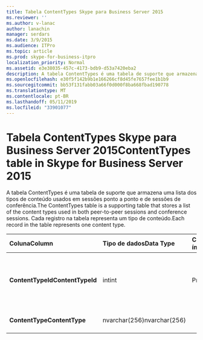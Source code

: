 ```yaml
---
title: Tabela ContentTypes Skype para Business Server 2015
ms.reviewer: ''
ms.author: v-lanac
author: lanachin
manager: serdars
ms.date: 3/9/2015
ms.audience: ITPro
ms.topic: article
ms.prod: skype-for-business-itpro
localization_priority: Normal
ms.assetid: e3e38035-457c-4173-bdb9-d53a7420eba2
description: A tabela ContentTypes é uma tabela de suporte que armazena uma lista dos tipos de conteúdo usados em sessões ponto a ponto e de sessões de conferência. Cada registro na tabela representa um tipo de conteúdo.
ms.openlocfilehash: e30f5f142b9b1e166266cf8d45fe7657fee1b1b9
ms.sourcegitcommit: bb53f131fabb03a66f0d000f8ba668fbad190778
ms.translationtype: MT
ms.contentlocale: pt-BR
ms.lasthandoff: 05/11/2019
ms.locfileid: "33901077"
---
```

# <a name="contenttypes-table-in-skype-for-business-server-2015"></a><span data-ttu-id="55ce8-104">Tabela ContentTypes Skype para Business Server 2015</span><span class="sxs-lookup"><span data-stu-id="55ce8-104">ContentTypes table in Skype for Business Server 2015</span></span>
 
<span data-ttu-id="55ce8-105">A tabela ContentTypes é uma tabela de suporte que armazena uma lista dos tipos de conteúdo usados em sessões ponto a ponto e de sessões de conferência.</span><span class="sxs-lookup"><span data-stu-id="55ce8-105">The ContentTypes table is a supporting table that stores a list of the content types used in both peer-to-peer sessions and conference sessions.</span></span> <span data-ttu-id="55ce8-106">Cada registro na tabela representa um tipo de conteúdo.</span><span class="sxs-lookup"><span data-stu-id="55ce8-106">Each record in the table represents one content type.</span></span>
  
|<span data-ttu-id="55ce8-107">**Coluna**</span><span class="sxs-lookup"><span data-stu-id="55ce8-107">**Column**</span></span>|<span data-ttu-id="55ce8-108">**Tipo de dados**</span><span class="sxs-lookup"><span data-stu-id="55ce8-108">**Data Type**</span></span>|<span data-ttu-id="55ce8-109">**Chave/índice**</span><span class="sxs-lookup"><span data-stu-id="55ce8-109">**Key/Index**</span></span>|<span data-ttu-id="55ce8-110">**Detalhes**</span><span class="sxs-lookup"><span data-stu-id="55ce8-110">**Details**</span></span>|
|:-----|:-----|:-----|:-----|
|<span data-ttu-id="55ce8-111">**ContentTypeId**</span><span class="sxs-lookup"><span data-stu-id="55ce8-111">**ContentTypeId**</span></span> <br/> |<span data-ttu-id="55ce8-112">int</span><span class="sxs-lookup"><span data-stu-id="55ce8-112">int</span></span>  <br/> |<span data-ttu-id="55ce8-113">Primária</span><span class="sxs-lookup"><span data-stu-id="55ce8-113">Primary</span></span>  <br/> |<span data-ttu-id="55ce8-114">Número exclusivo que identifica o tipo de conteúdo.</span><span class="sxs-lookup"><span data-stu-id="55ce8-114">Unique number identifying the content type.</span></span>  <br/> |
|<span data-ttu-id="55ce8-115">**ContentType**</span><span class="sxs-lookup"><span data-stu-id="55ce8-115">**ContentType**</span></span> <br/> |<span data-ttu-id="55ce8-116">nvarchar(256)</span><span class="sxs-lookup"><span data-stu-id="55ce8-116">nvarchar(256)</span></span>  <br/> ||<span data-ttu-id="55ce8-117">Nome do tipo de conteúdo.</span><span class="sxs-lookup"><span data-stu-id="55ce8-117">Content type name.</span></span>  <br/> |
   

